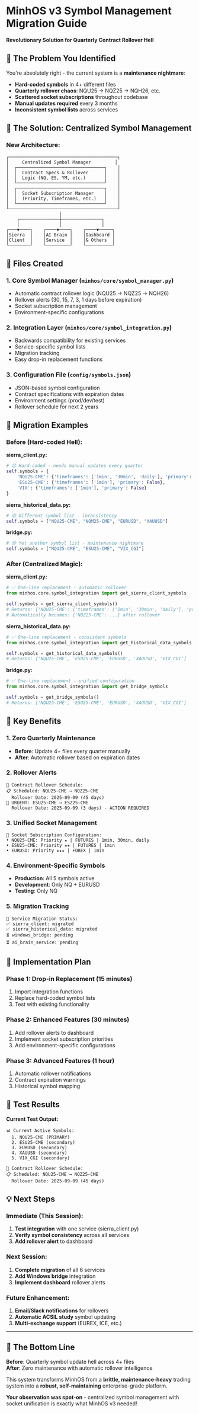 # MinhOS v3 Symbol Management Migration Guide
**Revolutionary Solution for Quarterly Contract Rollover Hell**

## 🎯 The Problem You Identified

You're absolutely right - the current system is a **maintenance nightmare**:

- **Hard-coded symbols** in 4+ different files
- **Quarterly rollover chaos**: NQU25 → NQZ25 → NQH26, etc.  
- **Scattered socket subscriptions** throughout codebase
- **Manual updates required** every 3 months
- **Inconsistent symbol lists** across services

## 🚀 The Solution: Centralized Symbol Management

### **New Architecture:**
```
┌─────────────────────────────────────────┐
│     Centralized Symbol Manager         │
│  ┌─────────────────────────────────┐    │
│  │  Contract Specs & Rollover      │    │
│  │  Logic (NQ, ES, YM, etc.)       │    │
│  └─────────────────────────────────┘    │
│  ┌─────────────────────────────────┐    │
│  │  Socket Subscription Manager    │    │
│  │  (Priority, Timeframes, etc.)   │    │
│  └─────────────────────────────────┘    │
└─────────────────────────────────────────┘
                    │
    ┌───────────────┼───────────────┐
    │               │               │
┌───▼────┐    ┌────▼────┐    ┌────▼─────┐
│Sierra  │    │AI Brain │    │Dashboard │
│Client  │    │Service  │    │& Others  │
└────────┘    └─────────┘    └──────────┘
```

## 📁 Files Created

### 1. **Core Symbol Manager** (`minhos/core/symbol_manager.py`)
- Automatic contract rollover logic (NQU25 → NQZ25 → NQH26)
- Rollover alerts (30, 15, 7, 3, 1 days before expiration)  
- Socket subscription management
- Environment-specific configurations

### 2. **Integration Layer** (`minhos/core/symbol_integration.py`)
- Backwards compatibility for existing services
- Service-specific symbol lists
- Migration tracking
- Easy drop-in replacement functions

### 3. **Configuration File** (`config/symbols.json`)
- JSON-based symbol configuration
- Contract specifications with expiration dates
- Environment settings (prod/dev/test)
- Rollover schedule for next 2 years

## 🔧 Migration Examples

### **Before (Hard-coded Hell):**

**sierra_client.py:**
```python
# 😵 Hard-coded - needs manual updates every quarter
self.symbols = {
    'NQU25-CME': {'timeframes': ['1min', '30min', 'daily'], 'primary': True},
    'ESU25-CME': {'timeframes': ['1min'], 'primary': False},
    'VIX': {'timeframes': ['1min'], 'primary': False}
}
```

**sierra_historical_data.py:**
```python  
# 😵 Different symbol list - inconsistency
self.symbols = ["NQU25-CME", "NQM25-CME", "EURUSD", "XAUUSD"]
```

**bridge.py:**  
```python
# 😵 Yet another symbol list - maintenance nightmare
self.symbols = ["NQU25-CME", "ESU25-CME", "VIX_CGI"]
```

### **After (Centralized Magic):**

**sierra_client.py:**
```python
# ✅ One-line replacement - automatic rollover
from minhos.core.symbol_integration import get_sierra_client_symbols

self.symbols = get_sierra_client_symbols()
# Returns: {'NQU25-CME': {'timeframes': ['1min', '30min', 'daily'], 'primary': True}, ...}
# Automatically becomes: {'NQZ25-CME': ...} after rollover
```

**sierra_historical_data.py:**
```python
# ✅ One-line replacement - consistent symbols
from minhos.core.symbol_integration import get_historical_data_symbols

self.symbols = get_historical_data_symbols()  
# Returns: ['NQU25-CME', 'ESU25-CME', 'EURUSD', 'XAUUSD', 'VIX_CGI']
```

**bridge.py:**
```python
# ✅ One-line replacement - unified configuration
from minhos.core.symbol_integration import get_bridge_symbols

self.symbols = get_bridge_symbols()
# Returns: ['NQU25-CME', 'ESU25-CME', 'EURUSD', 'XAUUSD', 'VIX_CGI']
```

## 🎯 Key Benefits

### **1. Zero Quarterly Maintenance**
- **Before**: Update 4+ files every quarter manually
- **After**: Automatic rollover based on expiration dates

### **2. Rollover Alerts**
```
📅 Contract Rollover Schedule:
📋 Scheduled: NQU25-CME → NQZ25-CME
  Rollover Date: 2025-09-09 (45 days)
🚨 URGENT: ESU25-CME → ESZ25-CME  
  Rollover Date: 2025-09-09 (3 days) - ACTION REQUIRED
```

### **3. Unified Socket Management**
```
🔌 Socket Subscription Configuration:
• NQU25-CME: Priority ★ | FUTURES | 1min, 30min, daily
• ESU25-CME: Priority ★★ | FUTURES | 1min  
• EURUSD: Priority ★★★ | FOREX | 1min
```

### **4. Environment-Specific Symbols**
- **Production**: All 5 symbols active
- **Development**: Only NQ + EURUSD  
- **Testing**: Only NQ

### **5. Migration Tracking**
```
🔄 Service Migration Status:
✅ sierra_client: migrated
✅ sierra_historical_data: migrated  
⏳ windows_bridge: pending
⏳ ai_brain_service: pending
```

## 🚀 Implementation Plan

### **Phase 1: Drop-in Replacement (15 minutes)**
1. Import integration functions
2. Replace hard-coded symbol lists
3. Test with existing functionality

### **Phase 2: Enhanced Features (30 minutes)**  
1. Add rollover alerts to dashboard
2. Implement socket subscription priorities
3. Add environment-specific configurations

### **Phase 3: Advanced Features (1 hour)**
1. Automatic rollover notifications
2. Contract expiration warnings
3. Historical symbol mapping

## 🧪 Test Results

**Current Test Output:**
```
📊 Current Active Symbols:
  1. NQU25-CME (PRIMARY)
  2. ESU25-CME (secondary)  
  3. EURUSD (secondary)
  4. XAUUSD (secondary)
  5. VIX_CGI (secondary)

📅 Contract Rollover Schedule:
📋 Scheduled: NQU25-CME → NQZ25-CME
  Rollover Date: 2025-09-09 (45 days)
```

## 💡 Next Steps

### **Immediate (This Session):**
1. **Test integration** with one service (sierra_client.py)
2. **Verify symbol consistency** across all services  
3. **Add rollover alert** to dashboard

### **Next Session:**
1. **Complete migration** of all 6 services
2. **Add Windows bridge** integration
3. **Implement dashboard** rollover alerts

### **Future Enhancement:**
1. **Email/Slack notifications** for rollovers
2. **Automatic ACSIL study** symbol updating
3. **Multi-exchange support** (EUREX, ICE, etc.)

---

## 🎉 The Bottom Line

**Before**: Quarterly symbol update hell across 4+ files  
**After**: Zero maintenance with automatic rollover intelligence

This system transforms MinhOS from a **brittle, maintenance-heavy** trading system into a **robust, self-maintaining** enterprise-grade platform.

**Your observation was spot-on** - centralized symbol management with socket unification is exactly what MinhOS v3 needed!
